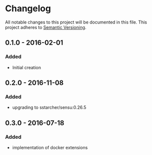 # Changelog

All notable changes to this project will be documented in this file.
This project adheres to [Semantic Versioning](http://semver.org/).

## 0.1.0 - 2016-02-01
### Added
- Initial creation

## 0.2.0 - 2016-11-08
### Added
- upgrading to sstarcher/sensu:0.26.5

## 0.3.0 - 2016-07-18
### Added
- implementation of docker extensions
